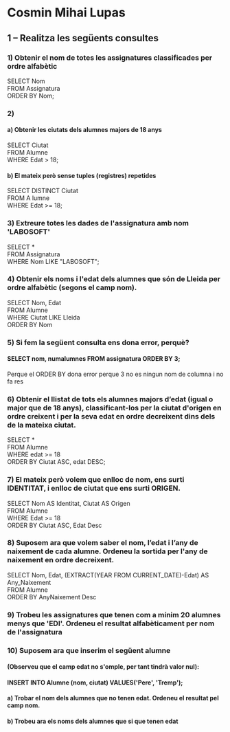 # Cosmin Mihai Lupas

## 1 – Realitza les següents consultes

### 1) Obtenir el nom de totes les assignatures classificades per ordre alfabètic
SELECT Nom  <br/>
FROM Assignatura <br/>
ORDER BY Nom;<br/>

### 2) 
   #### a) Obtenir les ciutats dels alumnes majors de 18 anys
   SELECT Ciutat <br/>
   FROM Alumne <br/>
   WHERE Edat > 18;<br/>
   
   #### b) El mateix però sense tuples (registres) repetides
   SELECT DISTINCT Ciutat <br/>
   FROM A lumne <br/>
   WHERE Edat >= 18;<br/>
   
### 3) Extreure totes les dades de l'assignatura amb nom 'LABOSOFT'
SELECT * <br/>
FROM Assignatura <br/>
WHERE Nom LIKE "LABOSOFT";<br/>

### 4) Obtenir els noms i l'edat dels alumnes que són de Lleida per ordre alfabètic (segons el camp nom).
SELECT Nom, Edat <br/>
FROM Alumne <br/>
WHERE Ciutat LIKE Lleida <br/>
ORDER BY Nom<br/>

### 5) Si fem la següent consulta ens dona error, perquè?
   #### SELECT nom, numalumnes FROM assignatura ORDER BY 3;
Perque el ORDER BY dona error perque 3 no es ningun nom de columna i no fa res  <br/>

### 6) Obtenir el llistat de tots els alumnes majors d’edat (igual o major que de 18 anys), classificant-los per la ciutat d'origen en ordre creixent i per la seva edat en ordre decreixent dins dels de la mateixa ciutat.
SELECT * <br/>
FROM Alumne <br/>
WHERE edat >= 18 <br/>
ORDER BY  Ciutat ASC, edat DESC;<br/>

### 7) El mateix però volem que enlloc de nom, ens surti IDENTITAT, i enlloc de ciutat que ens surti ORIGEN.
SELECT Nom AS Identitat, Ciutat AS Origen <br/>
FROM Alumne <br/>
WHERE Edat >= 18 <br/>
ORDER BY Ciutat ASC, Edat Desc <br/>
### 8) Suposem ara que volem saber el nom, l’edat i l’any de naixement de cada alumne. Ordeneu la sortida per l'any de naixement en ordre decreixent.
SELECT Nom, Edat, (EXTRACT(YEAR FROM CURRENT_DATE)-Edat) AS Any_Naixement <br/>
FROM Alumne <br/>
ORDER BY AnyNaixement Desc <br/>
### 9) Trobeu les assignatures que tenen com a mínim 20 alumnes menys que 'EDI'. Ordeneu el resultat alfabèticament per nom de l'assignatura

### 10) Suposem ara que inserim el següent alumne 
#### (Observeu que el camp edat no s'omple, per tant tindrà valor nul):
#### INSERT INTO Alumne (nom, ciutat) VALUES('Pere', 'Tremp');
#### a) Trobar el nom dels alumnes que no tenen edat. Ordeneu el resultat pel camp nom.
#### b) Trobeu ara els noms dels alumnes que si que tenen edat
